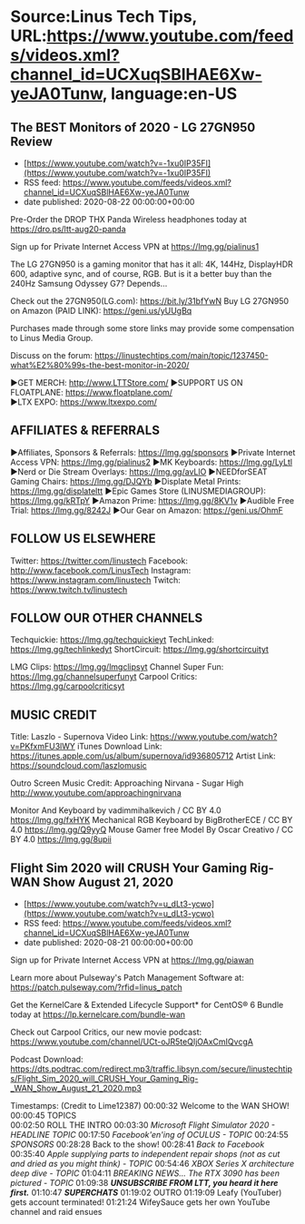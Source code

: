 # Source:Linus Tech Tips, URL:https://www.youtube.com/feeds/videos.xml?channel_id=UCXuqSBlHAE6Xw-yeJA0Tunw, language:en-US

## The BEST Monitors of 2020 - LG 27GN950 Review
 - [https://www.youtube.com/watch?v=-1xu0IP35FI](https://www.youtube.com/watch?v=-1xu0IP35FI)
 - RSS feed: https://www.youtube.com/feeds/videos.xml?channel_id=UCXuqSBlHAE6Xw-yeJA0Tunw
 - date published: 2020-08-22 00:00:00+00:00

Pre-Order the DROP THX Panda Wireless headphones today at https://dro.ps/ltt-aug20-panda

Sign up for Private Internet Access VPN at https://lmg.gg/pialinus1

The LG 27GN950 is a gaming monitor that has it all: 4K, 144Hz, DisplayHDR 600, adaptive sync, and of course, RGB. But is it a better buy than the 240Hz Samsung Odyssey G7? Depends…

Check out the 27GN950(LG.com): https://bit.ly/31bfYwN
Buy LG 27GN950 on Amazon (PAID LINK): https://geni.us/yUUgBq

Purchases made through some store links may provide some compensation to Linus Media Group.

Discuss on the forum: https://linustechtips.com/main/topic/1237450-what%E2%80%99s-the-best-monitor-in-2020/

►GET MERCH: http://www.LTTStore.com/
►SUPPORT US ON FLOATPLANE: https://www.floatplane.com/  
►LTX EXPO: https://www.ltxexpo.com/   

AFFILIATES & REFERRALS
---------------------------------------------------
►Affiliates, Sponsors & Referrals: https://lmg.gg/sponsors
►Private Internet Access VPN: https://lmg.gg/pialinus2
►MK Keyboards: https://lmg.gg/LyLtl
►Nerd or Die Stream Overlays: https://lmg.gg/avLlO
►NEEDforSEAT Gaming Chairs: https://lmg.gg/DJQYb
►Displate Metal Prints: https://lmg.gg/displateltt
►Epic Games Store (LINUSMEDIAGROUP): https://lmg.gg/kRTpY
►Amazon Prime: https://lmg.gg/8KV1v
►Audible Free Trial: https://lmg.gg/8242J
►Our Gear on Amazon: https://geni.us/OhmF
 
FOLLOW US ELSEWHERE
---------------------------------------------------  
Twitter: https://twitter.com/linustech
Facebook: http://www.facebook.com/LinusTech
Instagram: https://www.instagram.com/linustech
Twitch: https://www.twitch.tv/linustech

FOLLOW OUR OTHER CHANNELS
---------------------------------------------------  
Techquickie: https://lmg.gg/techquickieyt
TechLinked: https://lmg.gg/techlinkedyt
ShortCircuit: https://lmg.gg/shortcircuityt

LMG Clips: https://lmg.gg/lmgclipsyt
Channel Super Fun: https://lmg.gg/channelsuperfunyt
Carpool Critics: https://lmg.gg/carpoolcriticsyt

MUSIC CREDIT
---------------------------------------------------  
Title: Laszlo - Supernova
Video Link: https://www.youtube.com/watch?v=PKfxmFU3lWY
iTunes Download Link: https://itunes.apple.com/us/album/supernova/id936805712
Artist Link: https://soundcloud.com/laszlomusic

Outro Screen Music Credit: Approaching Nirvana - Sugar High http://www.youtube.com/approachingnirvana

Monitor And Keyboard by vadimmihalkevich / CC BY 4.0 https://lmg.gg/fxHYK 
Mechanical RGB Keyboard by BigBrotherECE / CC BY 4.0 https://lmg.gg/Q9yyQ 
Mouse Gamer free Model By Oscar Creativo / CC BY 4.0 https://lmg.gg/8upii

## Flight Sim 2020 will CRUSH Your Gaming Rig- WAN Show August 21, 2020
 - [https://www.youtube.com/watch?v=u_dLt3-ycwo](https://www.youtube.com/watch?v=u_dLt3-ycwo)
 - RSS feed: https://www.youtube.com/feeds/videos.xml?channel_id=UCXuqSBlHAE6Xw-yeJA0Tunw
 - date published: 2020-08-21 00:00:00+00:00

Sign up for Private Internet Access VPN at https://lmg.gg/piawan

Learn more about Pulseway's Patch Management Software at: https://patch.pulseway.com/?rfid=linus_patch

Get the KernelCare & Extended Lifecycle Support* for CentOS® 6 Bundle today at https://lp.kernelcare.com/bundle-wan

Check out Carpool Critics, our new movie podcast: https://www.youtube.com/channel/UCt-oJR5teQIjOAxCmIQvcgA

Podcast Download: https://dts.podtrac.com/redirect.mp3/traffic.libsyn.com/secure/linustechtips/Flight_Sim_2020_will_CRUSH_Your_Gaming_Rig-_WAN_Show_August_21_2020.mp3

Timestamps: (Credit to Lime12387)
00:00:32 Welcome to the WAN SHOW!
00:00:45 TOPICS     
00:02:50 ROLL THE INTRO
00:03:30 *Microsoft Flight Simulator 2020 - HEADLINE TOPIC*
00:17:50 *Facebook'en'ing of OCULUS - TOPIC*
00:24:55 *SPONSORS*
00:28:28 Back to the show!
00:28:41 *Back to Facebook*
00:35:40 *Apple supplying parts to independent repair shops (not as cut and dried as you might think) - TOPIC*
00:54:46  *XBOX Series X architecture deep dive - TOPIC*
01:04:11 *BREAKING NEWS... The RTX 3090 has been pictured - TOPIC*
01:09:38 ***UNSUBSCRIBE FROM LTT, you heard it here first.***
01:10:47 ***SUPERCHATS***
01:19:02 OUTRO 
01:19:09 Leafy (YouTuber) gets account terminated!
01:21:24 WifeySauce gets her own YouTube channel and raid ensues

